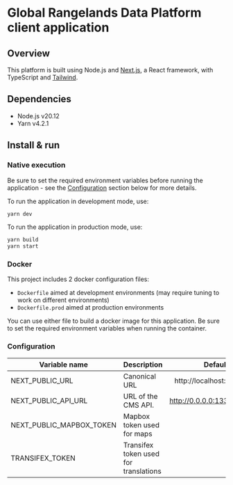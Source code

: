 # Global Rangelands Data Platform client application

## Overview

This platform is built using Node.js and [Next.js](https://nextjs.org/), a React framework, with TypeScript and [Tailwind](https://tailwindcss.com/).

## Dependencies

- Node.js v20.12
- Yarn v4.2.1

## Install & run

### Native execution

Be sure to set the required environment variables before running the application - see
the [Configuration](#configuration) section below for more details.

To run the application in development mode, use:

```bash
yarn dev
```

To run the application in production mode, use:

```bash
yarn build
yarn start
```

### Docker

This project includes 2 docker configuration files:

- `Dockerfile` aimed at development environments (may require tuning to work on different environments)
- `Dockerfile.prod` aimed at production environments

You can use either file to build a docker image for this application. Be sure to set the required environment variables
when running the container.

### Configuration

| Variable name               | Description                           |           Default value |
| --------------------------- | ------------------------------------- | ----------------------: |
| NEXT_PUBLIC_URL             | Canonical URL                         |  http://localhost:$PORT |
| NEXT_PUBLIC_API_URL         | URL of the CMS API.                   | http://0.0.0.0:1337/cms |
| NEXT_PUBLIC_MAPBOX_TOKEN    | Mapbox token used for maps            |                      '' |
| TRANSIFEX_TOKEN             | Transifex token used for translations |                      '' |
